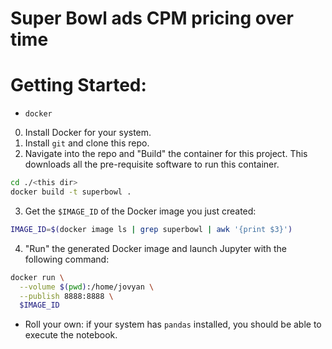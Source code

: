 
# Super Bowl ads CPM pricing over time


# Getting Started: 

- `docker`
0. Install Docker for your system.
1. Install `git` and clone this repo.
2. Navigate into the repo and "Build" the container for this project. This downloads all the pre-requisite software to run this container.
```bash
cd ./<this dir> 
docker build -t superbowl .
```
3. Get the `$IMAGE_ID` of the Docker image you just created:
```bash
IMAGE_ID=$(docker image ls | grep superbowl | awk '{print $3}')
```
4. "Run" the generated Docker image and launch Jupyter with the following command:
```bash
docker run \
  --volume $(pwd):/home/jovyan \
  --publish 8888:8888 \
  $IMAGE_ID
```
- Roll your own: if your system has `pandas` installed, you should be able to execute the notebook. 



